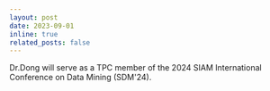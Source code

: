```yaml
---
layout: post
date: 2023-09-01
inline: true
related_posts: false
---
```


Dr.Dong will serve as a TPC member of the 2024 SIAM International Conference on Data Mining (SDM'24).
